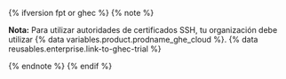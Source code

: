 {% ifversion fpt or ghec %}
{% note %}

**Nota:** Para utilizar autoridades de certificados SSH, tu organización debe utilizar {% data variables.product.prodname_ghe_cloud %}. {% data reusables.enterprise.link-to-ghec-trial %}


{% endnote %}
{% endif %}
